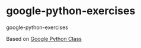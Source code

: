 # google-python-exercises
google-python-exercises

Based on [Google Python Class](https://developers.google.com/edu/python)
